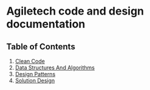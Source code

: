 
# Agiletech code and design documentation

## Table of Contents
  1. [Clean Code](./code.md)
  2. [Data Structures And Algorithms](./structure-and-algorithm.md)
  3. [Design Patterns](./pattern.md)
  4. [Solution Design](./design.md)